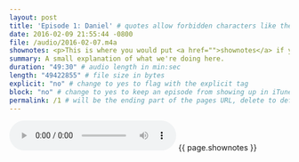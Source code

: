 ```yaml
---
layout: post
title: 'Episode 1: Daniel' # quotes allow forbidden characters like the colon
date: 2016-02-09 21:55:44 -0800
file: /audio/2016-02-07.m4a
shownotes: <p>This is where you would put <a href="">shownotes</a> if you had any.</p><p>It is important that they are written in HTML without manual line breaks in the text. If you need link breaks or paragraphs, use the correct tags as you see here.</p>
summary: A small explanation of what we're doing here.
duration: "49:30" # audio length in min:sec
length: "49422855" # file size in bytes
explicit: "no" # change to yes to flag with the explicit tag
block: "no" # change to yes to keep an episode from showing up in iTunes
permalink: /1 # will be the ending part of the pages URL, delete to default to the title
---
```


<audio controls>
<source src="{{site.url}}{{ page.file }}" type="audio/x-m4a">
Your browser does not support the audio element.
</audio>
{{ page.shownotes }}
